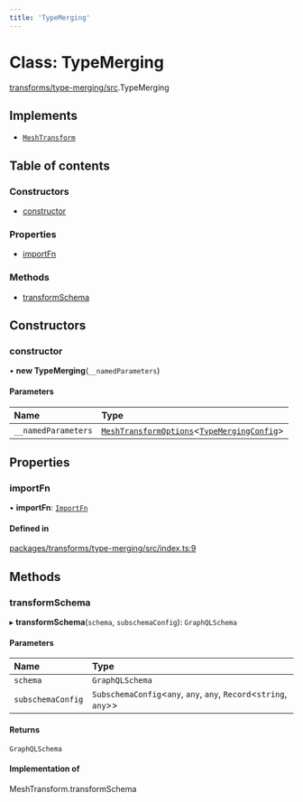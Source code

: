 ```yaml
---
title: 'TypeMerging'
---
```


# Class: TypeMerging

[transforms/type-merging/src](../modules/transforms_type_merging_src).TypeMerging

## Implements

- [`MeshTransform`](/docs/api/interfaces/types_src.MeshTransform)

## Table of contents

### Constructors

- [constructor](transforms_type_merging_src.TypeMerging#constructor)

### Properties

- [importFn](transforms_type_merging_src.TypeMerging#importfn)

### Methods

- [transformSchema](transforms_type_merging_src.TypeMerging#transformschema)

## Constructors

### constructor

• **new TypeMerging**(`__namedParameters`)

#### Parameters

| Name | Type |
| :------ | :------ |
| `__namedParameters` | [`MeshTransformOptions`](/docs/api/interfaces/types_src.MeshTransformOptions)<[`TypeMergingConfig`](/docs/api/interfaces/types_src.YamlConfig.TypeMergingConfig)\> |

## Properties

### importFn

• **importFn**: [`ImportFn`](../modules/types_src#importfn)

#### Defined in

[packages/transforms/type-merging/src/index.ts:9](https://github.com/Urigo/graphql-mesh/blob/master/packages/transforms/type-merging/src/index.ts#L9)

## Methods

### transformSchema

▸ **transformSchema**(`schema`, `subschemaConfig`): `GraphQLSchema`

#### Parameters

| Name | Type |
| :------ | :------ |
| `schema` | `GraphQLSchema` |
| `subschemaConfig` | `SubschemaConfig`<`any`, `any`, `any`, `Record`<`string`, `any`\>\> |

#### Returns

`GraphQLSchema`

#### Implementation of

MeshTransform.transformSchema
